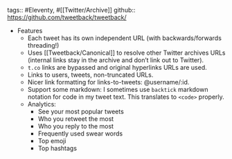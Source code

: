 tags:: #Eleventy, #[[Twitter/Archive]]
github:: https://github.com/tweetback/tweetback/

- Features
	- Each tweet has its own independent URL (with backwards/forwards threading!)
	- Uses [[Tweetback/Canonical]] to resolve other Twitter archives URLs (internal links stay in the archive and don’t link out to Twitter).
	- `t.co` links are bypassed and original hyperlinks URLs are used.
	- Links to users, tweets, non-truncated URLs.
	- Nicer link formatting for links-to-tweets: @username/:id.
	- Support some markdown: I sometimes use `backtick` markdown notation for code in my tweet text. This translates to `<code>` properly.
	- Analytics:
		- See your most popular tweets
		- Who you retweet the most
		- Who you reply to the most
		- Frequently used swear words
		- Top emoji
		- Top hashtags